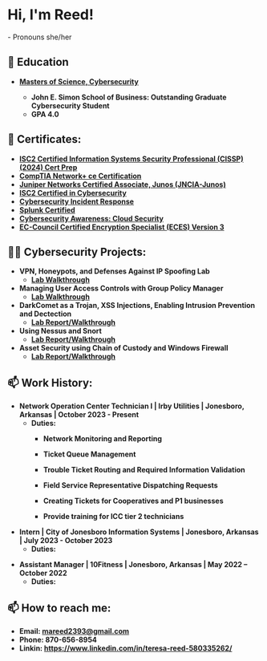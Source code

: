 <h1>Hi, I'm Reed! </h1>
    - Pronouns she/her


<h2>📖 Education </h2>

- <b> [Masters of Science, Cybersecurity](https://blockchain.maryville.edu/certificate/f6631054e19058c684b62070be755956)<b>
    - John E. Simon School of Business: Outstanding Graduate Cybersecurity Student
    - GPA 4.0


<h2>📃 Certificates:</h2>

- [ISC2 Certified Information Systems Security Professional (CISSP) (2024) Cert Prep ](https://www.linkedin.com/learning/certificates/89b7228349027d46891c6728452c45ae99b547e70546af107063dd2587354902?u=86780594)
- [CompTIA Network+ ce Certification](https://www.credly.com/badges/0404ddba-0e02-495a-a695-9527d6670c1e/public_url)
- [Juniper Networks Certified Associate, Junos (JNCIA-Junos)](https://www.credly.com/badges/7088dfd1-8d41-4fe9-be28-d2ab983a25fe/public_url)
- [ISC2 Certified in Cybersecurity](https://www.credly.com/badges/b21649e3-8b98-4e0b-8258-f6ecad288604/public_url) 
- [Cybersecurity Incident Response](https://blockchain.maryville.edu/certificate/be4956f6272e5ed7915f106eee7b9521)
- [Splunk Certified](https://1drv.ms/f/s!Aq9AvpX7EWr-7gq75ddzTxTuogOM?e=thtD5U) 
- [Cybersecurity Awareness: Cloud Security](https://1drv.ms/b/s!Aq9AvpX7EWr-z1Uxy0e89NfoLPd6?e=pzVjnE)
- [EC-Council Certified Encryption Specialist (ECES) Version 3 ](https://1drv.ms/i/s!Aq9AvpX7EWr-7nKaf7Re3LcWO-Ga?e=qFhL0L)


<h2>👨‍💻 Cybersecurity Projects:</h2>

- <b>VPN, Honeypots, and Defenses Against IP Spoofing Lab </b>
  - [Lab Walkthrough](https://github.com/reed-hash/VPN-Honeypots-and-Defenses-Against-IP-Spoofing-Lab)
- <b>Managing User Access Controls with Group Policy Manager</b>
  - [Lab Walkthrough](https://github.com/reed-hash/User-Access-Controls/blob/main/README.md)
- <b>DarkComet as a Trojan, XSS Injections, Enabling Intrusion Prevention and Dectection</b>
  - [Lab Report/Walkthrough](https://1drv.ms/w/s!Aq9AvpX7EWr-0hng7E3Kw39IKOpe?e=fHLICk)
- <b>Using Nessus and Snort</b>
  - [Lab Report/Walkthrough](https://1drv.ms/w/s!Aq9AvpX7EWr-0kJMo_jh4wRHWa52?e=AAAcRv)
- <b>Asset Security using Chain of Custody and Windows Firewall</b>
  - [Lab Report/Walkthrough](https://1drv.ms/w/s!Aq9AvpX7EWr-0gD541iyD98Sv56_?e=fBmRbq)

<h2>📫 Work History:</h2>

- Network Operation Center Technician I | Irby Utilities | Jonesboro, Arkansas | October 2023 - Present
    - Duties:
        - Network Monitoring and Reporting
            
        - Ticket Queue Management
      
        - Trouble Ticket Routing and Required Information Validation
      
        - Field Service Representative Dispatching Requests
      
        - Creating Tickets for Cooperatives and P1 businesses
      
        - Provide training for ICC tier 2 technicians 

* Intern | City of Jonesboro Information Systems | Jonesboro, Arkansas | July 2023 - October 2023
    - Duties: 
+ Assistant Manager | 10Fitness | Jonesboro, Arkansas | May 2022 – October 2022
    - Duties: 



<h2>📫 How to reach me:</h2>

- Email: mareed2393@gmail.com
- Phone: 870-656-8954
- Linkin: https://www.linkedin.com/in/teresa-reed-580335262/
<!--


Here are some ideas to get you started:

- 🔭 I’m currently working on ...
- 🌱 I’m currently learning ...
- 👯 I’m looking to collaborate on ...
- 🤔 I’m looking for help with ...
- 💬 Ask me about ...
- 📫 How to reach me: ...
- 😄 Pronouns: ...
- ⚡ Fun fact: ...
-->
